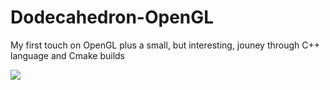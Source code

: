 # Dodecahedron-OpenGL
My first touch on OpenGL plus a small, but interesting, jouney through C++ language and Cmake builds

![](https://github.com/Arguableplains/Dodecahedron-OpenGL/blob/master/Dodecahedron.gif)
